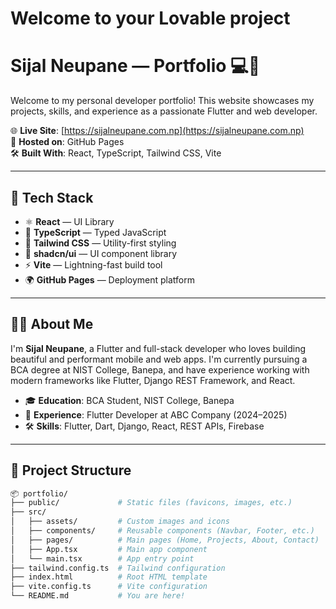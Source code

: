 # Welcome to your Lovable project
# Sijal Neupane — Portfolio 💻🚀

Welcome to my personal developer portfolio! This website showcases my projects, skills, and experience as a passionate Flutter and web developer.

🌐 **Live Site**: [https://sijalneupane.com.np](https://sijalneupane.com.np)  
📁 **Hosted on**: GitHub Pages  
🛠️ **Built With**: React, TypeScript, Tailwind CSS, Vite

---

## 🧰 Tech Stack

- ⚛️ **React** — UI Library
- 🧠 **TypeScript** — Typed JavaScript
- 💨 **Tailwind CSS** — Utility-first styling
- 🎨 **shadcn/ui** — UI component library
- ⚡ **Vite** — Lightning-fast build tool
- 🌍 **GitHub Pages** — Deployment platform

---

## 👨‍💻 About Me

I'm **Sijal Neupane**, a Flutter and full-stack developer who loves building beautiful and performant mobile and web apps. I'm currently pursuing a BCA degree at NIST College, Banepa, and have experience working with modern frameworks like Flutter, Django REST Framework, and React.

- 🎓 **Education**: BCA Student, NIST College, Banepa  
- 💼 **Experience**: Flutter Developer at ABC Company (2024–2025)  
- 🛠️ **Skills**: Flutter, Dart, Django, React, REST APIs, Firebase

---

## 📁 Project Structure

```bash
📦 portfolio/
├── public/             # Static files (favicons, images, etc.)
├── src/
│   ├── assets/         # Custom images and icons
│   ├── components/     # Reusable components (Navbar, Footer, etc.)
│   ├── pages/          # Main pages (Home, Projects, About, Contact)
│   ├── App.tsx         # Main app component
│   └── main.tsx        # App entry point
├── tailwind.config.ts  # Tailwind configuration
├── index.html          # Root HTML template
├── vite.config.ts      # Vite configuration
└── README.md           # You are here!
```
